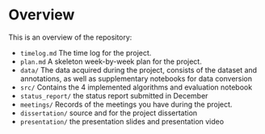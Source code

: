 
# Overview

This is an overview of the repository:

* `timelog.md` The time log for the project.
* `plan.md` A skeleton week-by-week plan for the project. 
* `data/` The data acquired during the project, consists of the dataset and annotations, as well as supplementary notebooks for data conversion
* `src/` Contains the 4 implemented algorithms and evaluation notebook
* `status_report/` the status report submitted in December
* `meetings/` Records of the meetings you have during the project.
* `dissertation/` source and for the project dissertation
* `presentation/` the presentation slides and presentation video



